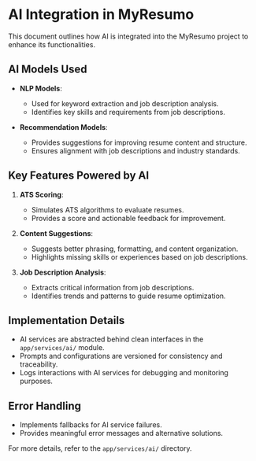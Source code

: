 # AI Integration in MyResumo

This document outlines how AI is integrated into the MyResumo project to enhance its functionalities.

## AI Models Used
- **NLP Models**:
  - Used for keyword extraction and job description analysis.
  - Identifies key skills and requirements from job descriptions.

- **Recommendation Models**:
  - Provides suggestions for improving resume content and structure.
  - Ensures alignment with job descriptions and industry standards.

## Key Features Powered by AI
1. **ATS Scoring**:
   - Simulates ATS algorithms to evaluate resumes.
   - Provides a score and actionable feedback for improvement.

2. **Content Suggestions**:
   - Suggests better phrasing, formatting, and content organization.
   - Highlights missing skills or experiences based on job descriptions.

3. **Job Description Analysis**:
   - Extracts critical information from job descriptions.
   - Identifies trends and patterns to guide resume optimization.

## Implementation Details
- AI services are abstracted behind clean interfaces in the `app/services/ai/` module.
- Prompts and configurations are versioned for consistency and traceability.
- Logs interactions with AI services for debugging and monitoring purposes.

## Error Handling
- Implements fallbacks for AI service failures.
- Provides meaningful error messages and alternative solutions.

For more details, refer to the `app/services/ai/` directory.
